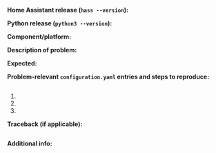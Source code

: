 <!-- READ THIS FIRST:
- Make sure you are running the latest version of Home Assistant before reporting an issue
- Do not report issues for components if you are using custom components
- Frontend (UI) related issues have to be reported here: https://github.com/home-assistant/home-assistant-polymer/issues
- This is fpr bugs only. Feature and enhancement requests should go in our community forum: https://community.home-assistant.io/c/feature-requests
-->
**Home Assistant release (`hass --version`):**


**Python release (`python3 --version`):**
<!-- If you run Hass.io: "Hass.io" -->

**Component/platform:**


**Description of problem:**


**Expected:**


**Problem-relevant `configuration.yaml` entries and steps to reproduce:**
```yaml

```

1. 
2. 
3. 

**Traceback (if applicable):**
```bash

```

**Additional info:**

